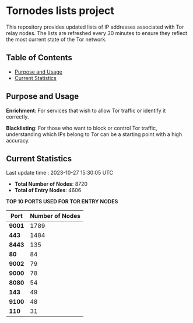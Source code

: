 # Tornodes lists project

This repository provides updated lists of IP addresses associated with Tor relay nodes. The lists are refreshed every 30 minutes to ensure they reflect the most current state of the Tor network.

## Table of Contents

- [Purpose and Usage](#purpose-and-usage)
- [Current Statistics](#current-statistics)


## Purpose and Usage

**Enrichment**: For services that wish to allow Tor traffic or identify it correctly.

**Blacklisting**: For those who want to block or control Tor traffic, understanding which IPs belong to Tor can be a starting point with a high accuracy.

## Current Statistics

Last update time : 2023-10-27 15:30:05 UTC

- **Total Number of Nodes**: 8720
- **Total of Entry Nodes**: 4606

**TOP 10 PORTS USED FOR TOR ENTRY NODES**

| **Port** | **Number of Nodes** |
|------|-----------------|
| **9001**   | 1789  |
| **443**   | 1484  |
| **8443**   | 135  |
| **80**   | 84  |
| **9002**   | 79  |
| **9000**   | 78  |
| **8080**   | 54  |
| **143**   | 49  |
| **9100**   | 48  |
| **110**   | 31  |

